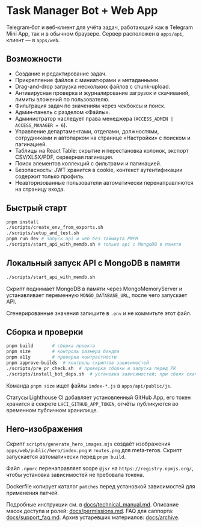 <!-- Назначение файла: краткое описание возможностей проекта. Основные модули: api, web. -->

# Task Manager Bot + Web App

Telegram‑бот и веб‑клиент для учёта задач, работающий как в Telegram Mini App, так и в обычном браузере. Сервер расположен в `apps/api`, клиент — в `apps/web`.

## Возможности

- Создание и редактирование задач.
- Прикрепление файлов с миниатюрами и метаданными.
- Drag-and-drop загрузка нескольких файлов с chunk-upload.
- Антивирусная проверка и журналирование загрузок и скачиваний, лимиты вложений по пользователю.
- Фильтрация задач по значениям через чекбоксы и поиск.
- Админ‑панель с разделом «Файлы».
- Администратор наследует права менеджера (`ACCESS_ADMIN | ACCESS_MANAGER = 6`).
- Управление департаментами, отделами, должностями, сотрудниками и автопарком на странице «Настройки» с поиском и пагинацией.
- Таблицы на React Table: скрытие и перестановка колонок, экспорт CSV/XLSX/PDF, серверная пагинация.
- Поиск элементов коллекций с фильтрами и пагинацией.
- Безопасность: JWT хранится в cookie, контекст аутентификации содержит только профиль.
- Неавторизованные пользователи автоматически перенаправляются на страницу входа.

## Быстрый старт

```bash
pnpm install
./scripts/create_env_from_exports.sh
./scripts/setup_and_test.sh
pnpm run dev # запуск api и web без таймаута PNPM
./scripts/start_api_with_memdb.sh # только api с MongoDB в памяти
```

## Локальный запуск API с MongoDB в памяти

```bash
./scripts/start_api_with_memdb.sh
```

Скрипт поднимает MongoDB в памяти через MongoMemoryServer и устанавливает переменную `MONGO_DATABASE_URL`, после чего запускает API.

Сгенерированные значения запишите в `.env` и не коммитьте этот файл.

## Сборка и проверки

```bash
pnpm build       # сборка проекта
pnpm size        # контроль размера бандла
pnpm a11y        # проверка контрастности
pnpm approve-builds  # контроль скриптов зависимостей
./scripts/pre_pr_check.sh  # проверка сборки и запуска перед PR
./scripts/install_bot_deps.sh  # установка зависимостей; при сбоях скачивает pnpm из GitHub
```

Команда `pnpm size` ищет файлы `index-*.js` в `apps/api/public/js`.

Статусы Lighthouse CI добавляет установленный GitHub App, его токен хранится в секрете `LHCI_GITHUB_APP_TOKEN`, отчёты публикуются во временном публичном хранилище.

## Hero-изображения

Скрипт `scripts/generate_hero_images.mjs` создаёт изображения `apps/web/public/hero/index.png`
и `routes.png` для meta‑тегов. Скрипт запускается автоматически перед `pnpm build`.

Файл `.npmrc` перенаправляет scope `@jsr` на `https://registry.npmjs.org/`,
чтобы установка зависимостей не требовала токена.

Dockerfile копирует каталог `patches` перед установкой зависимостей для применения патчей.

Подробные инструкции см. в [docs/technical_manual.md](docs/technical_manual.md).
Описание масок доступа и ролей: [docs/permissions.md](docs/permissions.md).
FAQ для саппорта: [docs/support_faq.md](docs/support_faq.md).
Архив устаревших материалов: [docs/archive](docs/archive).
